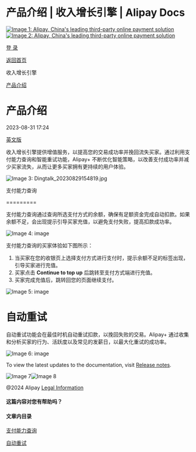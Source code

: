 产品介绍 | 收入增长引擎 | Alipay Docs
===============
                        

[![Image 1: Alipay, China's leading third-party online payment solution](https://ac.alipay.com/storage/2024/3/26/d66c43c0-440d-4c97-9976-f2028a2c8c5e.svg)![Image 2: Alipay, China's leading third-party online payment solution](https://ac.alipay.com/storage/2024/3/26/a48bd336-aea0-4f16-bf83-616eacbb4434.svg)](/docs/)

[登 录](https://global.alipay.com/ilogin/account_login.htm?goto=https%3A%2F%2Fglobal.alipay.com%2Fdocs%2Fac%2Frevenuebooster_cn%2Foverview)

[返回首页](../../)

收入增长引擎

[产品介绍](/docs/ac/revenuebooster_cn/overview)

产品介绍
====

2023-08-31 17:24

[英文版](https://global.alipay.com/docs/ac/revenuebooster_en/overview)

收入增长引擎提供增值服务，以提高您的交易成功率并挽回流失买家。通过利用支付能力查询和智能重试功能，Alipay+ 不断优化智能策略，以改善支付成功率并减少买家流失，从而让更多买家拥有更持续的用户体验。

![Image 3: Dingtalk_20230829154819.jpg](https://idocs-assets.marmot-cloud.com/storage/idocs87c36dc8dac653c1/1693295315099-72589800-7280-4aed-9e29-df58fecbdd1e.jpeg)

支付能力查询  

=========

支付能力查询通过查询所选支付方式的余额，确保有足额资金完成自动扣款。如果余额不足，会出现提示引导买家充值，以避免支付失败，提高扣款成功率。

![Image 4: image](https://idocs-assets.marmot-cloud.com/storage/idocs87c36dc8dac653c1/1693281788243-7bb7636c-6a7a-4ef4-b6a7-df30cd6f6c0d.jpeg)

支付能力查询的买家体验如下图所示：

1.  当买家在您的收银页上选择支付方式进行支付时，提示余额不足的标签出现，引导买家进行充值。
2.  买家点击 **Continue to top up** 后跳转至支付方式端进行充值。
3.  买家完成充值后，跳转回您的页面继续支付。

![Image 5: image](https://idocs-assets.marmot-cloud.com/storage/idocs87c36dc8dac653c1/1693279988524-d8aa18ef-95ca-45c9-9485-7daf9c5b3edd.jpeg)

自动重试
====

自动重试功能会在最佳时机自动重试扣款，以挽回失败的交易。Alipay+ 通过收集和分析买家的行为、活跃度以及常见的发薪日，以最大化重试的成功率。

![Image 6: image](https://idocs-assets.marmot-cloud.com/storage/idocs87c36dc8dac653c1/1693281850398-dc7c42c0-ce7a-428b-b3c4-5ed71090f979.jpeg)

To view the latest updates to the documentation, visit [Release notes](https://global.alipay.com/docs/releasenotes).

![Image 7](https://ac.alipay.com/storage/2021/5/20/19b2c126-9442-4f16-8f20-e539b1db482a.png)![Image 8](https://ac.alipay.com/storage/2021/5/20/e9f3f154-dbf0-455f-89f0-b3d4e0c14481.png)

@2024 Alipay [Legal Information](https://global.alipay.com/docs/ac/platform/membership)

#### 这篇内容对您有帮助吗？

#### 文章内目录

[支付能力查询](#N97Ha "支付能力查询")

[自动重试](#8U9uy "自动重试")